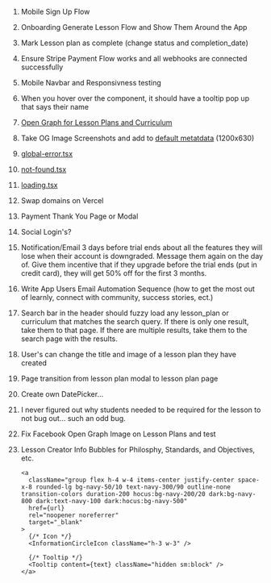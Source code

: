 1. Mobile Sign Up Flow
1. Onboarding Generate Lesson Flow and Show Them Around the App
1. Mark Lesson plan as complete (change status and completion_date)
1. Ensure Stripe Payment Flow works and all webhooks are connected successfully
1. Mobile Navbar and Responsivness testing
1. When you hover over the <Avatar /> component, it should have a tooltip pop up that says their name
1. [Open Graph for Lesson Plans and Curriculum](https://nextjs.org/docs/app/api-reference/file-conventions/metadata/opengraph-image)
1. Take OG Image Screenshots and add to [default metatdata](src/lib/meta/defaultMetadata.ts) (1200x630)
1. [global-error.tsx](src/app/global-error.tsx)
1. [not-found.tsx](src/app/not-found.tsx)
1. [loading.tsx](src/app/loading.tsx)
1. Swap domains on Vercel
1. Payment Thank You Page or Modal
1. Social Login's?
1. Notification/Email 3 days before trial ends about all the features they will lose when their account is downgraded. Message them again on the day of. Give them incentive that if they upgrade before the trial ends (put in credit card), they will get 50% off for the first 3 months.
1. Write App Users Email Automation Sequence (how to get the most out of learnly, connect with community, success stories, ect.)
1. Search bar in the header should fuzzy load any lesson_plan or curriculum that matches the search query. If there is only one result, take them to that page. If there are multiple results, take them to the search page with the results.
1. User's can change the title and image of a lesson plan they have created
1. Page transition from lesson plan modal to lesson plan page
1. Create own DatePicker...
1. I never figured out why students needed to be required for the lesson to not bug out... such an odd bug.
1. Fix Facebook Open Graph Image on Lesson Plans and test
1. Lesson Creator Info Bubbles for Philosphy, Standards, and Objectives, etc.

   ```tsx
   <a
     className="group flex h-4 w-4 items-center justify-center space-x-8 rounded-lg bg-navy-50/10 text-navy-300/90 outline-none transition-colors duration-200 hocus:bg-navy-200/20 dark:bg-navy-800 dark:text-navy-100 dark:hocus:bg-navy-500"
     href={url}
     rel="noopener noreferrer"
     target="_blank"
   >
     {/* Icon */}
     <InformationCircleIcon className="h-3 w-3" />

     {/* Tooltip */}
     <Tooltip content={text} className="hidden sm:block" />
   </a>
   ```
